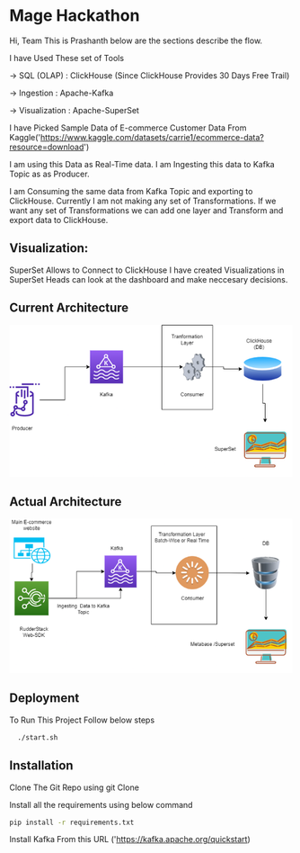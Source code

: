 
# Mage Hackathon

Hi, Team This is Prashanth below are the sections describe the flow.

I have Used These set of Tools

 -> SQL (OLAP) : ClickHouse (Since ClickHouse Provides 30 Days Free Trail)

 -> Ingestion : Apache-Kafka

 -> Visualization : Apache-SuperSet

I have Picked Sample Data of E-commerce Customer Data From Kaggle('https://www.kaggle.com/datasets/carrie1/ecommerce-data?resource=download')

I am using this Data as Real-Time data. I am Ingesting this data to Kafka Topic as as Producer.

I am Consuming the same data from Kafka Topic and exporting to ClickHouse. Currently I am not making any set of Transformations. If we want any set of Transformations we can add one layer and Transform and export data to ClickHouse.

## Visualization:

SuperSet Allows to Connect to ClickHouse I have created Visualizations in SuperSet Heads can look at the dashboard and make neccesary decisions.



## Current Architecture

![](https://github.com/Iamprashanth-1/hack/blob/main/images/arch.png)

## Actual Architecture

![](https://github.com/Iamprashanth-1/hack/blob/main/images/real-arch.png)

## Deployment

To Run This Project Follow below steps

```bash
  ./start.sh
```


## Installation

Clone The Git Repo using git Clone

Install all the requirements using below command

```bash
pip install -r requirements.txt
```
Install Kafka From this URL ('https://kafka.apache.org/quickstart)


    